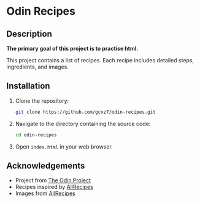 # Odin Recipes

## Description
**The primary goal of this project is to practise html.**

This project contains a list of recipes. Each recipe includes detailed steps, ingredients, and images.

## Installation
1. Clone the repository:
    ```bash
    git clone https://github.com/gcxz7/odin-recipes.git
    ```
2. Navigate to the directory containing the source code:
    ```bash
    cd odin-recipes
    ```
3. Open `index.html` in your web browser.

## Acknowledgements
- Project from [The Odin Project](https://www.theodinproject.com/lessons/foundations-recipes)
- Recipes inspired by [AllRecipes](https://www.allrecipes.com/)
- Images from [AllRecipes](https://www.allrecipes.com/)
